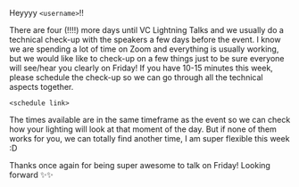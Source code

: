 Heyyyy `<username>`!!

There are four (!!!!) more days until VC Lightning Talks and we usually do a technical check-up with the speakers a few days before the event. I know we are spending a lot of time on Zoom and everything is usually working, but we would like like to check-up on a few things just to be sure everyone will see/hear you clearly on Friday! If you have 10-15 minutes this week, please schedule the check-up so we can go through all the technical aspects together. 

`<schedule link>`

The times available are in the same timeframe as the event so we can check how your lighting will look at that moment of the day. But if none of them works for you, we can totally find another time, I am super flexible this week :D

Thanks once again for being super awesome to talk on Friday! Looking forward ✨✨
